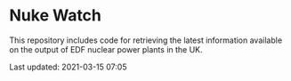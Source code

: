 # Nuke Watch

This repository includes code for retrieving the latest information available on the output of EDF nuclear power plants in the UK.

Last updated: 2021-03-15 07:05